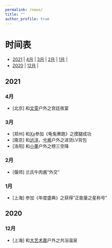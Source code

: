```yaml
---
permalink: /news/
title: ""
author_profile: true
---
```


# 时间表

- [ 2021](#head1)
	| [4月](#head2) | [3月](#head3) | [2月](#head4) | [1月](#head5) |
- [ 2020](#head6)
	| [12月](#head7) |

## <span id="head1"> 2021</span>

### <span id="head2"> 4月</span>
	
* [北京] 和[文雯](https://www.douyu.com/92222)户外之宫廷夜宴

### <span id="head3"> 3月</span>

* [郑州] 和[Xx](https://www.douyu.com/1402692)参加《龟兔赛跑》之摸腿成功
* [南京] 和[远洋](https://www.douyu.com/37)，[兮酱](https://www.douyu.com/1347617)户外之进货LV背包
* [洛阳] 和[小董](https://www.douyu.com/11118)户外之榜三空降

### <span id="head4"> 2月</span>

* [偃师] 兰氏牛肉酱“外交”

### <span id="head5"> 1月</span>

* [上海] 参加《年度盛典》之获得“正能量之星称号”

## <span id="head6"> 2020</span>

### <span id="head7"> 12月</span>

* [上海] 和[大艺术嘉](https://www.douyu.com/3917746)户外之共浴温泉

